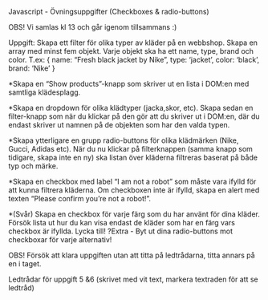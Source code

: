 Javascript - Övningsuppgifter (Checkboxes & radio-buttons) 

OBS! Vi samlas kl 13 och går igenom tillsammans :) 

Uppgift: Skapa ett filter för olika typer av kläder på en webbshop. 
Skapa en array med minst fem objekt. Varje objekt ska ha ett name, type, brand och color. T.ex: 
{ 
  name: “Fresh black jacket by Nike”, 
  type: ‘jacket’,
  color: ‘black’,
  brand: ‘Nike’
}

*Skapa en “Show products”-knapp som skriver ut en lista i DOM:en med samtliga klädesplagg.


*Skapa en dropdown för olika klädtyper (jacka,skor, etc). Skapa sedan en filter-knapp som när du klickar på den gör att  du skriver ut i DOM:en, där du endast skriver ut namnen på de objekten som har den valda typen.


*Skapa ytterligare en grupp radio-buttons för olika klädmärken (Nike, Gucci, Adidas etc). När du nu klickar på filterknappen (samma knapp som tidigare, skapa inte en ny) ska listan över kläderna filtreras baserat på både typ och märke.

*Skapa en checkbox med label “I am not a robot” som måste vara ifylld för att kunna filtrera kläderna. Om checkboxen inte är ifylld, skapa en alert med texten “Please confirm you’re not a robot!”.

*(Svår) Skapa en checkbox för varje färg som du har använt för dina kläder. Försök lista ut hur du kan visa endast de kläder som har en färg vars checkbox är ifyllda. Lycka till!
?Extra - Byt ut dina radio-buttons mot checkboxar för varje alternativ!



OBS! Försök att klara uppgiften utan att titta på ledtrådarna, titta annars på en i taget.

Ledtrådar för uppgift 5 &6 (skrivet med vit text, markera textraden för att se ledtråd)
